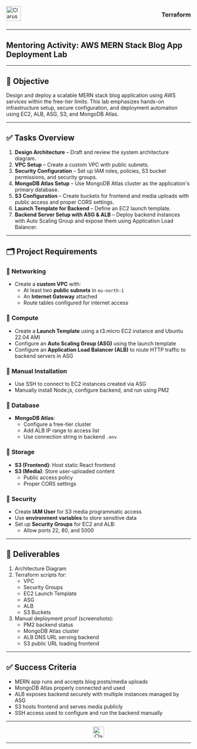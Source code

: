 <div style="display: flex; align-items: center; justify-content: space-between;">
    <img src="../../logos/logo4.jpg" alt="Clarusway Logo Footer" width="40"/>
    <h3 style="margin-left: 10px;"><strong>Terraform</strong></h3>
</div>

---

## **Mentoring Activity: AWS MERN Stack Blog App Deployment Lab**

---

## 🎯 **Objective**

Design and deploy a scalable MERN stack blog application using AWS services within the free-tier limits. This lab emphasizes hands-on infrastructure setup, secure configuration, and deployment automation using EC2, ALB, ASG, S3, and MongoDB Atlas.

---

## ✅ **Tasks Overview**

1. **Design Architecture** – Draft and review the system architecture diagram.
2. **VPC Setup** – Create a custom VPC with public subnets.
3. **Security Configuration** – Set up IAM roles, policies, S3 bucket permissions, and security groups.
4. **MongoDB Atlas Setup** – Use MongoDB Atlas cluster as the application's primary database.
5. **S3 Configuration** – Create buckets for frontend and media uploads with public access and proper CORS settings.
6. **Launch Template for Backend** – Define an EC2 launch template.
7. **Backend Server Setup with ASG & ALB** – Deploy backend instances with Auto Scaling Group and expose them using Application Load Balancer.

---

## 🗂️ **Project Requirements**

### 🔹 **Networking**

- Create a **custom VPC** with:
  - At least two **public subnets** in `eu-north-1`
  - An **Internet Gateway** attached
  - Route tables configured for internet access

### 🔹 **Compute**

- Create a **Launch Template** using a t3.micro EC2 instance and Ubuntu 22.04 AMI
- Configure an **Auto Scaling Group (ASG)** using the launch template
- Configure an **Application Load Balancer (ALB)** to route HTTP traffic to backend servers in ASG

### 🔹 **Manual Installation**

- Use SSH to connect to EC2 instances created via ASG
- Manually install Node.js, configure backend, and run using PM2

### 🔹 **Database**

- **MongoDB Atlas**:
  - Configure a free-tier cluster
  - Add ALB IP range to access list
  - Use connection string in backend `.env`

### 🔹 **Storage**

- **S3 (Frontend)**: Host static React frontend
- **S3 (Media)**: Store user-uploaded content
  - Public access policy
  - Proper CORS settings

### 🔹 **Security**

- Create **IAM User** for S3 media programmatic access
- Use **environment variables** to store sensitive data
- Set up **Security Groups** for EC2 and ALB:
  - Allow ports 22, 80, and 5000

---

## 🔧 **Deliverables**

1. Architecture Diagram
2. Terraform scripts for:
   - VPC
   - Security Groups
   - EC2 Launch Template
   - ASG
   - ALB
   - S3 Buckets
3. Manual deployment proof (screenshots):
   - PM2 backend status
   - MongoDB Atlas cluster
   - ALB DNS URL serving backend
   - S3 public URL loading frontend

---

## ✅ **Success Criteria**

- MERN app runs and accepts blog posts/media uploads
- MongoDB Atlas properly connected and used
- ALB exposes backend securely with multiple instances managed by ASG
- S3 hosts frontend and serves media publicly
- SSH access used to configure and run the backend manually

---

<div align="center">   <img src="../../logos/logo.png" alt="Clarusway Logo Footer" height="30"/> </div>

---
